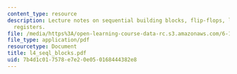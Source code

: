 ```yaml
---
content_type: resource
description: Lecture notes on sequential building blocks, flip-flops, latches, and
  registers.
file: /media/https%3A/open-learning-course-data-rc.s3.amazonaws.com/6-111-introductory-digital-systems-laboratory-spring-2006/7b4d1c017578e7e20e050168444382e8_l4_seql_blocks.pdf
file_type: application/pdf
resourcetype: Document
title: l4_seql_blocks.pdf
uid: 7b4d1c01-7578-e7e2-0e05-0168444382e8
---
```

